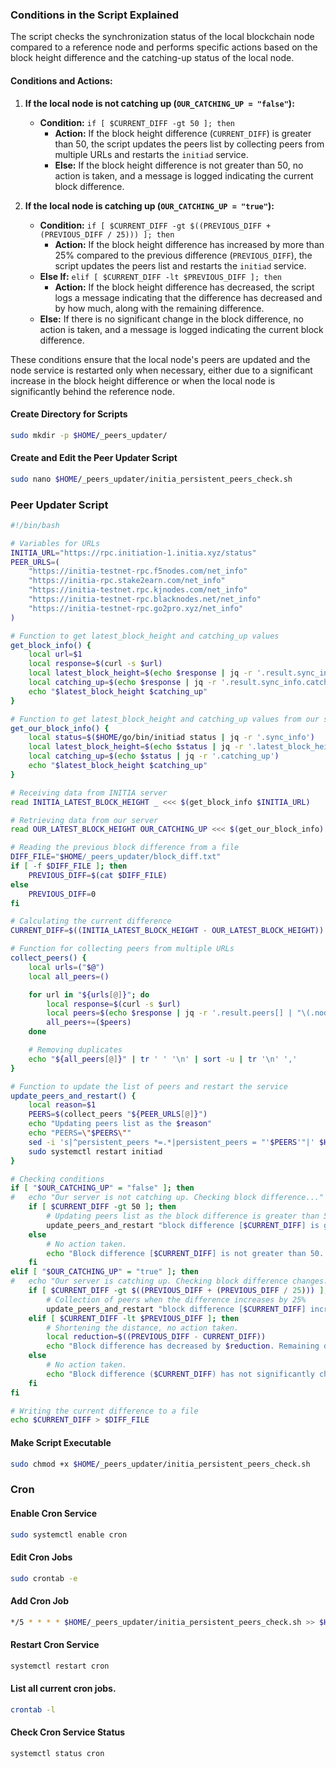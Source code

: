 
### Conditions in the Script Explained

The script checks the synchronization status of the local blockchain node compared to a reference node and performs specific actions based on the block height difference and the catching-up status of the local node.

#### Conditions and Actions:

1. **If the local node is not catching up (`OUR_CATCHING_UP = "false"`):**
   - **Condition:** `if [ $CURRENT_DIFF -gt 50 ]; then`
     - **Action:** If the block height difference (`CURRENT_DIFF`) is greater than 50, the script updates the peers list by collecting peers from multiple URLs and restarts the `initiad` service.
     - **Else:** If the block height difference is not greater than 50, no action is taken, and a message is logged indicating the current block difference.

2. **If the local node is catching up (`OUR_CATCHING_UP = "true"`):**
   - **Condition:** `if [ $CURRENT_DIFF -gt $((PREVIOUS_DIFF + (PREVIOUS_DIFF / 25))) ]; then`
     - **Action:** If the block height difference has increased by more than 25% compared to the previous difference (`PREVIOUS_DIFF`), the script updates the peers list and restarts the `initiad` service.
   - **Else If:** `elif [ $CURRENT_DIFF -lt $PREVIOUS_DIFF ]; then`
     - **Action:** If the block height difference has decreased, the script logs a message indicating that the difference has decreased and by how much, along with the remaining difference.
   - **Else:** If there is no significant change in the block difference, no action is taken, and a message is logged indicating the current block difference.

These conditions ensure that the local node's peers are updated and the node service is restarted only when necessary, either due to a significant increase in the block height difference or when the local node is significantly behind the reference node.

#### Create Directory for Scripts
```bash
sudo mkdir -p $HOME/_peers_updater/
```
#### Create and Edit the Peer Updater Script
```bash
sudo nano $HOME/_peers_updater/initia_persistent_peers_check.sh
```
### Peer Updater Script
```bash
#!/bin/bash

# Variables for URLs
INITIA_URL="https://rpc.initiation-1.initia.xyz/status"
PEER_URLS=(
    "https://initia-testnet-rpc.f5nodes.com/net_info"
    "https://initia-rpc.stake2earn.com/net_info"
    "https://initia-testnet.rpc.kjnodes.com/net_info"
    "https://initia-testnet-rpc.blacknodes.net/net_info"
    "https://initia-testnet-rpc.go2pro.xyz/net_info"
)

# Function to get latest_block_height and catching_up values
get_block_info() {
    local url=$1
    local response=$(curl -s $url)
    local latest_block_height=$(echo $response | jq -r '.result.sync_info.latest_block_height')
    local catching_up=$(echo $response | jq -r '.result.sync_info.catching_up')
    echo "$latest_block_height $catching_up"
}

# Function to get latest_block_height and catching_up values from our server
get_our_block_info() {
    local status=$($HOME/go/bin/initiad status | jq -r '.sync_info')
    local latest_block_height=$(echo $status | jq -r '.latest_block_height')
    local catching_up=$(echo $status | jq -r '.catching_up')
    echo "$latest_block_height $catching_up"
}

# Receiving data from INITIA server
read INITIA_LATEST_BLOCK_HEIGHT _ <<< $(get_block_info $INITIA_URL)

# Retrieving data from our server
read OUR_LATEST_BLOCK_HEIGHT OUR_CATCHING_UP <<< $(get_our_block_info)

# Reading the previous block difference from a file
DIFF_FILE="$HOME/_peers_updater/block_diff.txt"
if [ -f $DIFF_FILE ]; then
    PREVIOUS_DIFF=$(cat $DIFF_FILE)
else
    PREVIOUS_DIFF=0
fi

# Calculating the current difference
CURRENT_DIFF=$((INITIA_LATEST_BLOCK_HEIGHT - OUR_LATEST_BLOCK_HEIGHT))

# Function for collecting peers from multiple URLs
collect_peers() {
    local urls=("$@")
    local all_peers=()

    for url in "${urls[@]}"; do
        local response=$(curl -s $url)
        local peers=$(echo $response | jq -r '.result.peers[] | "\(.node_info.id)@\(.remote_ip):" + (.node_info.listen_addr | capture("(?<ip>.+):(?<port>[0-9]+)$").port)')
        all_peers+=($peers)
    done

    # Removing duplicates
    echo "${all_peers[@]}" | tr ' ' '\n' | sort -u | tr '\n' ','
}

# Function to update the list of peers and restart the service
update_peers_and_restart() {
    local reason=$1
    PEERS=$(collect_peers "${PEER_URLS[@]}")
    echo "Updating peers list as the $reason"
    echo "PEERS=\"$PEERS\""
    sed -i 's|^persistent_peers *=.*|persistent_peers = "'$PEERS'"|' $HOME/.initia/config/config.toml
    sudo systemctl restart initiad
}

# Checking conditions
if [ "$OUR_CATCHING_UP" = "false" ]; then
#	echo "Our server is not catching up. Checking block difference..."
    if [ $CURRENT_DIFF -gt 50 ]; then
        # Updating peers list as the block difference is greater than 50
        update_peers_and_restart "block difference [$CURRENT_DIFF] is greater than 50"
    else
        # No action taken.
        echo "Block difference [$CURRENT_DIFF] is not greater than 50. No action taken."
    fi
elif [ "$OUR_CATCHING_UP" = "true" ]; then
#	echo "Our server is catching up. Checking block difference changes..."
    if [ $CURRENT_DIFF -gt $((PREVIOUS_DIFF + (PREVIOUS_DIFF / 25))) ]; then
        # Collection of peers when the difference increases by 25%
        update_peers_and_restart "block difference [$CURRENT_DIFF] increased by more than 25%"
    elif [ $CURRENT_DIFF -lt $PREVIOUS_DIFF ]; then
        # Shortening the distance, no action taken.
        local reduction=$((PREVIOUS_DIFF - CURRENT_DIFF))
        echo "Block difference has decreased by $reduction. Remaining difference is $CURRENT_DIFF."
    else
        # No action taken.
        echo "Block difference ($CURRENT_DIFF) has not significantly changed. No action taken."
    fi
fi

# Writing the current difference to a file
echo $CURRENT_DIFF > $DIFF_FILE

```
#### Make Script Executable
```bash
sudo chmod +x $HOME/_peers_updater/initia_persistent_peers_check.sh
```

### Cron
#### Enable Cron Service
```bash
sudo systemctl enable cron
```
#### Edit Cron Jobs
```bash
sudo crontab -e
```
#### Add Cron Job
```bash
*/5 * * * * $HOME/_peers_updater/initia_persistent_peers_check.sh >> $HOME/_peers_updater/initia_check.log 2>&1
```
#### Restart Cron Service
```bash
systemctl restart cron
```
#### List all current cron jobs.
```bash
crontab -l
```
#### Check Cron Service Status
```bash
systemctl status cron
```

